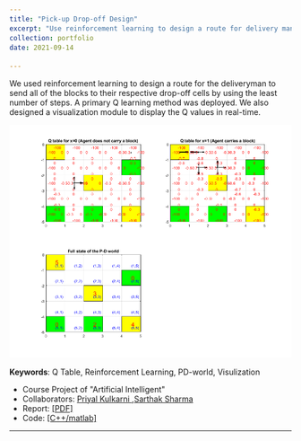 ```yaml
---
title: "Pick-up Drop-off Design"
excerpt: "Use reinforcement learning to design a route for delivery man <br/><img src='/figures/logo-pd.png' width='400'>"
collection: portfolio
date: 2021-09-14

---
```


We used reinforcement learning to design a route for the deliveryman to send all of the blocks to their respective drop-off cells by using the least number of steps. A primary Q learning method was deployed. We also designed a visualization module to display the Q values in real-time.

<p align="center"><img src="/figures/pd.gif"  width="700" class="inline"/></p>

**Keywords**:  Q Table, Reinforcement Learning, PD-world, Visulization

- Course Project of "Artificial Intelligent"
- Collaborators: [Priyal Kulkarni
](https://www.linkedin.com/in/priyal-kulkarni-1205/),[Sarthak Sharma](https://www.linkedin.com/in/sarthak-sharma-uh/)
- Report: [[PDF]](https://www.researchgate.net/publication/310607210_Learning_Paths_from_Feedback_Using_Q-Learning_for_PD_world)
- Code: [[C++/matlab]]("https://github.com/Xiaoyang-Rebecca/Artificial-intelligent")



---
<!-- << [Back](../) -->
